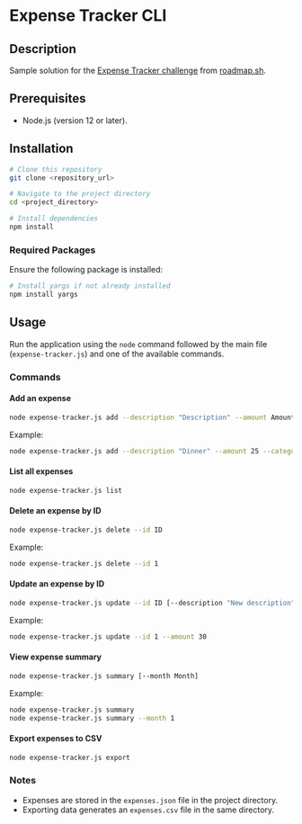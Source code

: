 # Expense Tracker CLI

## Description
Sample solution for the [Expense Tracker challenge](https://roadmap.sh/projects/expense-tracker) from [roadmap.sh](https://roadmap.sh).

## Prerequisites
- Node.js (version 12 or later).

## Installation
```bash
# Clone this repository
git clone <repository_url>

# Navigate to the project directory
cd <project_directory>

# Install dependencies
npm install
```

### Required Packages
Ensure the following package is installed:
```bash
# Install yargs if not already installed
npm install yargs
```

## Usage
Run the application using the `node` command followed by the main file (`expense-tracker.js`) and one of the available commands.

### Commands

#### Add an expense
```bash
node expense-tracker.js add --description "Description" --amount Amount [--category "Category"]
```
Example:
```bash
node expense-tracker.js add --description "Dinner" --amount 25 --category "Food"
```

#### List all expenses
```bash
node expense-tracker.js list
```

#### Delete an expense by ID
```bash
node expense-tracker.js delete --id ID
```
Example:
```bash
node expense-tracker.js delete --id 1
```

#### Update an expense by ID
```bash
node expense-tracker.js update --id ID [--description "New description"] [--amount NewAmount] [--category "New category"]
```
Example:
```bash
node expense-tracker.js update --id 1 --amount 30
```

#### View expense summary
```bash
node expense-tracker.js summary [--month Month]
```
Example:
```bash
node expense-tracker.js summary
node expense-tracker.js summary --month 1
```

#### Export expenses to CSV
```bash
node expense-tracker.js export
```

### Notes
- Expenses are stored in the `expenses.json` file in the project directory.
- Exporting data generates an `expenses.csv` file in the same directory.


